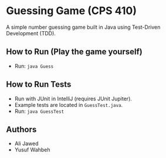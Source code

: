 # Guessing Game (CPS 410)

A simple number guessing game built in Java using Test-Driven Development (TDD).

## How to Run (Play the game yourself)
- Run: `java Guess`

## How to Run Tests
- Run with JUnit in IntelliJ (requires JUnit Jupiter).
- Example tests are located in `GuessTest.java`.
- Run: `java GuessTest`

## Authors
- Ali Jawed
- Yusuf Wahbeh
